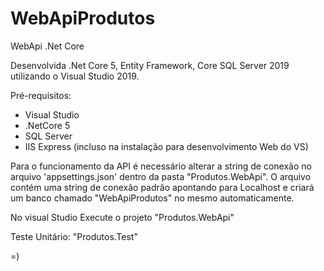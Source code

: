 # WebApiProdutos
WebApi .Net Core

Desenvolvida .Net Core 5, Entity Framework, Core SQL Server 2019 utilizando o Visual Studio 2019.

Pré-requisitos:
- Visual Studio
- .NetCore 5
- SQL Server
- IIS Express (incluso na instalação para desenvolvimento Web do VS)

Para o funcionamento da API é necessário alterar a string de conexão no arquivo 'appsettings.json' dentro da pasta "Produtos.WebApi".
O arquivo contém uma string de conexão padrão apontando para Localhost e criará um banco chamado "WebApiProdutos" no mesmo automaticamente.

No visual Studio Execute o projeto "Produtos.WebApi"

Teste Unitário: "Produtos.Test"


=)

